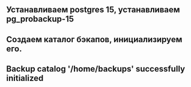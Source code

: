 ## Устанавливаем postgres 15, устанавливаем pg_probackup-15
## Создаем каталог бэкапов, инициализируем его.
## Backup catalog '/home/backups' successfully initialized
##
##
##
